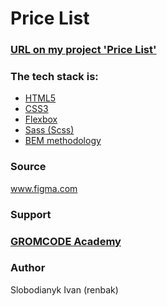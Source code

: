 

# Price List


### [URL on my project 'Price List'](https://github.com/renbak/price)


### The tech stack is:

- [HTML5](https://en.wikipedia.org/wiki/HTML5)
- [CSS3](https://en.wikipedia.org/wiki/Cascading_Style_Sheets)
- [Flexbox](https://en.wikipedia.org/wiki/CSS_Flexible_Box_Layout)
- [Sass (Scss)](https://sass-lang.com/)
- [BEM methodology](https://en.bem.info/methodology/)

### Source

www.figma.com

### Support

### [GROMCODE Academy](https://gromcode.com/)


### Author

Slobodianyk Ivan (renbak)
